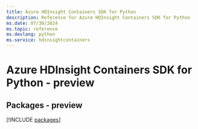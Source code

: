 ```yaml
---
title: Azure HDInsight Containers SDK for Python
description: Reference for Azure HDInsight Containers SDK for Python
ms.date: 07/30/2024
ms.topic: reference
ms.devlang: python
ms.service: hdinsightcontainers
---
```

# Azure HDInsight Containers SDK for Python - preview
## Packages - preview
[!INCLUDE [packages](hdinsight-containers-index.md)]